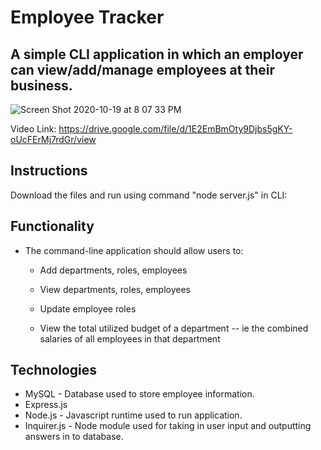 # Employee Tracker

## A simple CLI application in which an employer can view/add/manage employees at their business. 

![Screen Shot 2020-10-19 at 8 07 33 PM](https://user-images.githubusercontent.com/66890142/96535655-23f26c00-1247-11eb-876d-3b431eed8665.png)


Video Link: https://drive.google.com/file/d/1E2EmBmOty9Djbs5gKY-oUcFErMj7rdGr/view

## Instructions

Download the files and run using command "node server.js" in CLI:


## Functionality

* The command-line application should allow users to:

  * Add departments, roles, employees

  * View departments, roles, employees

  * Update employee roles

  * View the total utilized budget of a department -- ie the combined salaries of all employees in that department

## Technologies 
* MySQL - Database used to store employee information. 
* Express.js
* Node.js - Javascript runtime used to run application.
* Inquirer.js - Node module used for taking in user input and outputting answers in to database.

